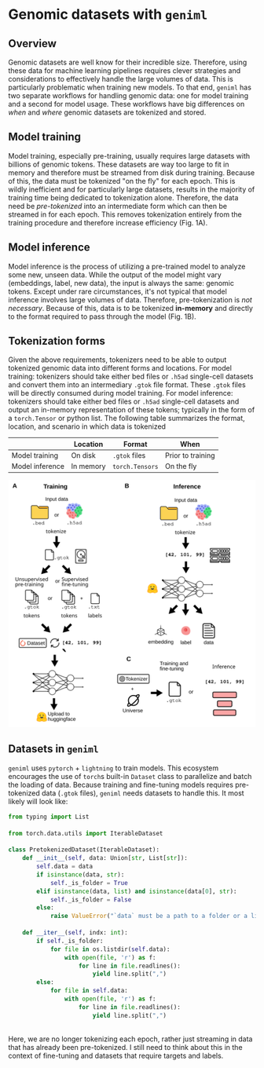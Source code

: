 # Genomic datasets with `geniml`

## Overview
Genomic datasets are well know for their incredible size. Therefore, using these data for machine learning pipelines requires clever strategies and considerations to effectively handle the large volumes of data. This is particularly problematic when training new models. To that end, `geniml` has two separate workflows for handling genomic data: one for model training and a second for model usage. These workflows have big differences on *when* and *where* genomic datasets are tokenized and stored.

## Model training
Model training, especially pre-training, usually requires large datasets with billions of genomic tokens. These datasets are way too large to fit in memory and therefore must be streamed from disk during training. Because of this, the data must be tokenized "on the fly" for each epoch. This is wildly inefficient and for particularly large datasets, results in the majority of training time being dedicated to tokenization alone. Therefore, the data need be *pre-tokenized* into an intermediate form which can then be streamed in for each epoch. This removes tokenization entirely from the training procedure and therefore increase efficiency (Fig. 1A).

##  Model inference
Model inference is the process of utilizing a pre-trained model to analyze some new, unseen data. While the output of the model might vary (embeddings, label, new data), the input is always the same: genomic tokens. Except under rare circumstances, it's not typical that model inference involves large volumes of data. Therefore, pre-tokenization is *not necessary*. Because of this, data is to be tokenized **in-memory** and directly to the format required to pass through the model (Fig. 1B).

## Tokenization forms
Given the above requirements, tokenizers need to be able to output tokenized genomic data into different forms and locations. For model training: tokenizers should take either bed files or `.h5ad` single-cell datasets and convert them into an intermediary `.gtok` file format. These `.gtok` files will be directly consumed during model training. For model inference: tokenizers should take either bed files or `.h5ad` single-cell datasets and output an in-memory representation of these tokens; typically in the form of a `torch.Tensor` or python list. The following table summarizes the format, location, and scenario in which data is tokenized


|                 | Location  | Format        | When              |
| --------------- | --------- | ------------- | ----------------- |
| Model training  | On disk   | `.gtok` files | Prior to training |
| Model inference | In memory | `torch.Tensors`              | On the fly                  |

![Tokenization strategies for model training and inference](./img/geniml_tokenization_strategy.svg)

## Datasets in `geniml`
`geniml` uses `pytorch` + `lightning` to train models. This ecosystem encourages the use of `torch`s built-in `Dataset` class to parallelize and batch the loading of data. Because training and fine-tuning models requires pre-tokenized data (`.gtok` files), `geniml` needs datasets to handle this. It most likely will look like:
```python
from typing import List

from torch.data.utils import IterableDataset

class PretokenizedDataset(IterableDataset):
	def __init__(self, data: Union[str, List[str]):
		self.data = data
		if isinstance(data, str):
			self._is_folder = True
		elif isinstance(data, list) and isinstance(data[0], str):
			self._is_folder = False
		else:
			raise ValueError("`data` must be a path to a folder or a list of `.gtok` files")

	def __iter__(self, indx: int):
		if self._is_folder:
			for file in os.listdir(self.data):
				with open(file, 'r') as f:
					for line in file.readlines():
						yield line.split(",")
		else:
			for file in self.data:
				with open(file, 'r') as f:
					for line in file.readlines():
						yield line.split(",")
		
```
Here, we are no longer tokenizing each epoch, rather just streaming in data that has already been pre-tokenized. I still need to think about this in the context of fine-tuning and datasets that require targets and labels.